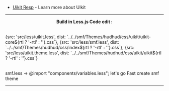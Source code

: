 
* [Uikit Resp](http://getuikit.com) - Learn more about UIkit

---

<p align="center">
  <b>Build in Less.js Code edit : </b>
</p><p>
  <br>
	{src: 'src/less/uikit.less', dist: `../../smf/Themes/hudhud/css/uikit/uikit-core${rtl ? '-rtl' : ''}.css`},
	{src: 'src/less/smf.less', dist: `../../smf/Themes/hudhud/css/index${rtl ? '-rtl' : ''}.css`},
	{src: 'src/less/uikit.theme.less', dist: `../../smf/Themes/hudhud/css/uikit/uikit${rtl ? '-rtl' : ''}.css`}
  <br><br>

  smf.less -> @import "components/variables.less";  let's go Fast create smf theme
</p>

---